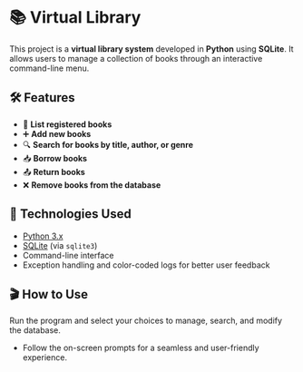 # 📚 Virtual Library

This project is a **virtual library system** developed in **Python** using **SQLite**. It allows users to manage a collection of books through an interactive command-line menu.

## 🛠️ Features

- 📖 **List registered books**
- ➕ **Add new books**
- 🔍 **Search for books by title, author, or genre**
- 📥 **Borrow books**
- 📤 **Return books**
- ❌ **Remove books from the database**

## 🧠 Technologies Used

- [Python 3.x](https://www.python.org/)
- [SQLite](https://www.sqlite.org/index.html) (via `sqlite3`)
- Command-line interface
- Exception handling and color-coded logs for better user feedback

## 🎬 How to Use

 Run the program and select your choices to manage, search, and modify the database.
- Follow the on-screen prompts for a seamless and user-friendly experience.
